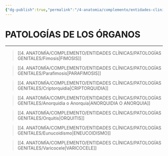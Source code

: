 ```yaml
---
{"dg-publish":true,"permalink":"/4-anatomia/complemento/entidades-clinicas/patologias-genitales/patologias-genitourinarias/","tags":["Anatomía","Teoría","Complemento"]}
---
```


# PATOLOGÍAS DE LOS ÓRGANOS 
---

>[[4. ANATOMÍA/COMPLEMENTO/ENTIDADES CLÍNICAS/PATOLOGÍAS GENITALES/Fimosis\|FIMOSIS]]

>[[4. ANATOMÍA/COMPLEMENTO/ENTIDADES CLÍNICAS/PATOLOGÍAS GENITALES/Parafimosis\|PARAFIMOSIS]]

>[[4. ANATOMÍA/COMPLEMENTO/ENTIDADES CLÍNICAS/PATOLOGÍAS GENITALES/Criptorquidia\|CRIPTORQUIDIA]]

>[[4. ANATOMÍA/COMPLEMENTO/ENTIDADES CLÍNICAS/PATOLOGÍAS GENITALES/Anorquidia o Anorquia\|ANORQUIDIA O ANORQUIA]]

>[[4. ANATOMÍA/COMPLEMENTO/ENTIDADES CLÍNICAS/PATOLOGÍAS GENITALES/Orquitis\|ORQUITIS]]

>[[4. ANATOMÍA/COMPLEMENTO/ENTIDADES CLÍNICAS/PATOLOGÍAS GENITALES/Eunucoidismo\|ENEUCOIDISMO]]

>[[4. ANATOMÍA/COMPLEMENTO/ENTIDADES CLÍNICAS/PATOLOGÍAS GENITALES/Varicocele\|VARICOCELE]]

